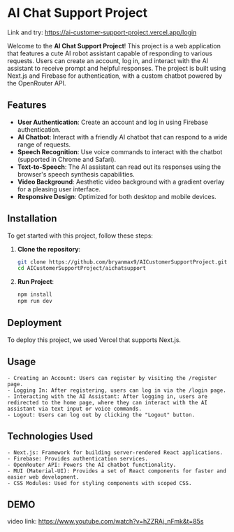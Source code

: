 # AI Chat Support Project
Link and try: https://ai-customer-support-project.vercel.app/login

Welcome to the **AI Chat Support Project**! This project is a web application that features a cute AI robot assistant capable of responding to various requests. Users can create an account, log in, and interact with the AI assistant to receive prompt and helpful responses. The project is built using Next.js and Firebase for authentication, with a custom chatbot powered by the OpenRouter API.

## Features

- **User Authentication**: Create an account and log in using Firebase authentication.
- **AI Chatbot**: Interact with a friendly AI chatbot that can respond to a wide range of requests.
- **Speech Recognition**: Use voice commands to interact with the chatbot (supported in Chrome and Safari).
- **Text-to-Speech**: The AI assistant can read out its responses using the browser's speech synthesis capabilities.
- **Video Background**: Aesthetic video background with a gradient overlay for a pleasing user interface.
- **Responsive Design**: Optimized for both desktop and mobile devices.

## Installation

To get started with this project, follow these steps:

1. **Clone the repository**:
   ```bash
   git clone https://github.com/bryanmax9/AICustomerSupportProject.git
   cd AICustomerSupportProject/aichatsupport
   ```
2. **Run Project**:
   ```bash
   npm install
   npm run dev
   ```

## Deployment

To deploy this project, we used Vercel that supports Next.js.

## Usage

    - Creating an Account: Users can register by visiting the /register page.
    - Logging In: After registering, users can log in via the /login page.
    - Interacting with the AI Assistant: After logging in, users are redirected to the home page, where they can interact with the AI assistant via text input or voice commands.
    - Logout: Users can log out by clicking the "Logout" button.

## Technologies Used

    - Next.js: Framework for building server-rendered React applications.
    - Firebase: Provides authentication services.
    - OpenRouter API: Powers the AI chatbot functionality.
    - MUI (Material-UI): Provides a set of React components for faster and easier web development.
    - CSS Modules: Used for styling components with scoped CSS.

## DEMO

video link: https://www.youtube.com/watch?v=hZZRAj_nFmk&t=85s
